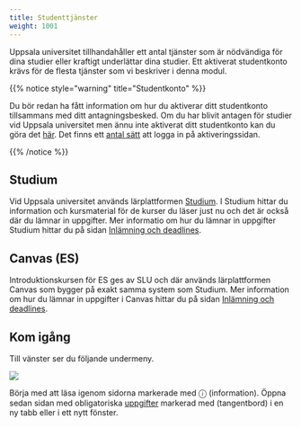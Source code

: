 ```yaml
---
title: Studenttjänster
weight: 1001
---
```


Uppsala universitet tillhandahåller ett antal tjänster som är nödvändiga för
dina studier eller kraftigt underlättar dina studier. Ett aktiverat studentkonto
krävs för de flesta tjänster som vi beskriver i denna modul.

{{% notice style="warning" title="Studentkonto" %}}

Du bör redan ha fått information om hur du aktiverar ditt studentkonto
tillsammans med ditt antagningsbesked.
Om du har blivit antagen för studier vid Uppsala universitet men ännu inte
aktiverat ditt studentkonto kan du göra det
[här](https://konto.weblogin.uu.se/).
Det finns ett [antal sätt](http://akka.uadm.uu.se/engangskod/) att logga in på
aktiveringssidan.

{{% /notice %}}

## Studium

Vid Uppsala universitet används lärplattformen [Studium][studium]. I Studium
hittar du information och kursmaterial för de kurser du läser just nu och det är
också där du lämnar in uppgifter. Mer informatio om hur du lämnar in uppgifter
Studium hittar du på sidan [Inlämning och deadlines](/submission-and-deadlines).

## Canvas (ES)

Introduktionskursen för ES ges av SLU och där används lärplattformen Canvas som
bygger på exakt samma system som Studium. Mer information om hur du lämnar in
uppgifter i Canvas hittar du på sidan [Inlämning och
deadlines](/submission-and-deadlines).



[studium]: http://studium.uu.se
[canvas]: https://slu-se.instructure.com/ 
[lärplattform-uu]: https://mp.uu.se/web/info/undervisa/e-larande/larplattform
[lärplattform-wp]: https://sv.wikipedia.org/wiki/L%C3%A4rplattform

## Kom igång 

Till vänster ser du följande undermeny. 

![](/images/studenttjanster/studenttjanster_index.png?width=333px)

Börja med att läsa igenom sidorna markerade med &#9432; (information). Öppna
sedan sidan med obligatoriska [uppgifter](./assignment) markerad med <i
class="far fa-keyboard"></i> (tangentbord) i en ny tabb eller i ett nytt fönster.
